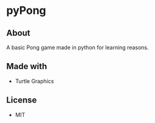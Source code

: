# pyPong

## About
A basic Pong game made in python for learning reasons.

## Made with
- Turtle Graphics

## License
- MIT
